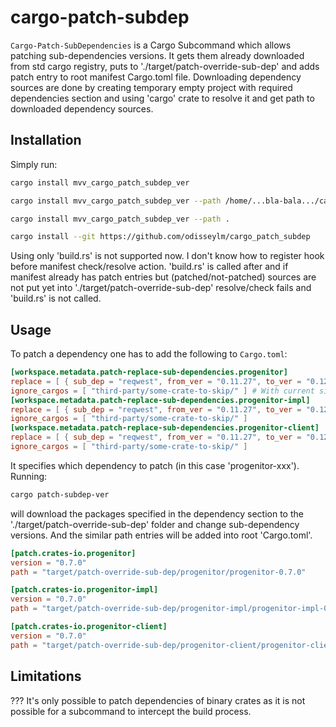 # cargo-patch-subdep

`Cargo-Patch-SubDependencies` is a Cargo Subcommand which allows patching sub-dependencies versions.
It gets them already downloaded from std cargo registry, puts to './target/patch-override-sub-dep'
and adds patch entry to root manifest Cargo.toml file.
Downloading dependency sources are done by creating temporary empty project with
required dependencies section and using 'cargo' crate to resolve it and get 
path to downloaded dependency sources.


## Installation

Simply run:

```sh
cargo install mvv_cargo_patch_subdep_ver
```
```sh
cargo install mvv_cargo_patch_subdep_ver --path /home/...bla-bala.../cargo_patch_subdep
```
```sh
cargo install mvv_cargo_patch_subdep_ver --path .
```
```sh
cargo install --git https://github.com/odisseylm/cargo_patch_subdep
```


Using only 'build.rs' is not supported now.
I don't know how to register hook before manifest check/resolve action.
'build.rs' is called after and if manifest already has patch entries
but (patched/not-patched) sources are not put yet into './target/patch-override-sub-dep'
resolve/check fails and 'build.rs' is not called.


## Usage

To patch a dependency one has to add the following to `Cargo.toml`:

```toml
[workspace.metadata.patch-replace-sub-dependencies.progenitor]
replace = [ { sub_dep = "reqwest", from_ver = "0.11.27", to_ver = "0.12.5" }, ]
ignore_cargos = [ "third-party/some-crate-to-skip/" ] # With current simple impl this 'skip' will be applied to ALL entries.
[workspace.metadata.patch-replace-sub-dependencies.progenitor-impl]
replace = [ { sub_dep = "reqwest", from_ver = "0.11.27", to_ver = "0.12.5" }, ]
ignore_cargos = [ "third-party/some-crate-to-skip/" ]
[workspace.metadata.patch-replace-sub-dependencies.progenitor-client]
replace = [ { sub_dep = "reqwest", from_ver = "0.11.27", to_ver = "0.12.5" }, ]
ignore_cargos = [ "third-party/some-crate-to-skip/" ]
```

It specifies which dependency to patch (in this case 'progenitor-xxx').
Running:

```sh
cargo patch-subdep-ver
```

will download the packages specified in the dependency section to the
'./target/patch-override-sub-dep' folder and change sub-dependency versions.
And the similar path entries will be added into root 'Cargo.toml'.

```toml
[patch.crates-io.progenitor]
version = "0.7.0"
path = "target/patch-override-sub-dep/progenitor/progenitor-0.7.0"

[patch.crates-io.progenitor-impl]
version = "0.7.0"
path = "target/patch-override-sub-dep/progenitor-impl/progenitor-impl-0.7.0"

[patch.crates-io.progenitor-client]
version = "0.7.0"
path = "target/patch-override-sub-dep/progenitor-client/progenitor-client-0.7.0"
```


## Limitations

??? It's only possible to patch dependencies of binary crates as it is not possible
for a subcommand to intercept the build process.

